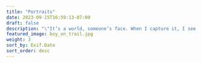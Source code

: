 ```yaml
---
title: "Portraits"
date: 2023-09-15T16:59:13-07:00
draft: false
description: "\"It’s a world, someone’s face. When I capture it, I see the future of the world.\"  – Malick Sidibé"
featured_image: boy_on_trail.jpg
weight: 3
sort_by: Exif.Date
sort_order: desc
---
```


